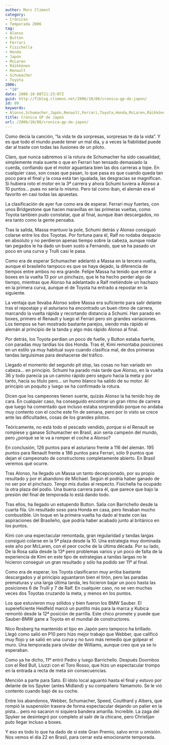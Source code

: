 ```yaml
---
author: Marc Climent
category:
- Crónicas
- Temporada 2006
tag:
- Alonso
- Button
- Ferrari
- Fisichella
- Honda
- Japón
- McLaren
- Räikkönen
- Renault
- Schumacher
- Toyota
2006:
- "10"
date: 2006-10-08T21:23:07Z
guid: http://f1blog.climens.net/2006/10/08/cronica-gp-de-japon/
id: 89
keywords:
- Alonso,Schumacher,Japón,Renault,Ferrari,Toyota,Honda,McLaren,Räikkönen,Button,Fisichella
title: Crónica GP de Japón
url: /2006/10/08/cronica-gp-de-japon/
---
```


Como decía la canción, &#8220;la vida te da sorpresas, sorpresas te da la vida&#8221;. Y es que todo el mundo puede tener un mal dia, y a veces la fiabilidad puede dar al traste con todas las ilusiones de un piloto.

Claro, que nunca sabremos si la rotura de Schumacher ha sido casualidad, simplemente mala suerte o que en Ferrari han tensado demasiado la cuerda, confiando que el motor aguantara bien las dos carreras a tope. En cualquier caso, son cosas que pasan, lo que pasa es que cuando queda tan poco para el final y la cosa está tan igualada, las desgracias se magnifican. Si hubiera roto el motor en la 3ª carrera y ahora Schumi tuviera a Alonso a 10 puntos&#8230; pues no sería lo mismo. Pero tal como iban, el alemán era el favorito en casi todas las apuestas.

La clasificación de ayer fue como era de esperar. Ferrari muy fuertes, con unos Bridgestone que hacen maravillas en las primeras vueltas, como Toyota tambien pudo constatar, que al final, aunque iban descargados, no era tanto como la gente pensaba.

Tras la salida, Massa mantuvo la pole, Schumi detrás y Alonso consiguió colarse entre los dos Toyotas. Por fortuna para él, Ralf no rodaba despacio en absoluto y no perdieron apenas tiempo sobre la cabeza, aunque rodar tan pegados le ha dado un buen susto a Fernando, que se ha pasado un poco en una curva y Trulli casi le pasa.
  
Como era de esperar Schumacher adelantó a Massa en la tercera vuelta, aunque el brasileño tampoco es que se haya dejado, la diferencia de tiempos entre ambos no era grande. Felipe Massa ha tenido que entrar a boxes en la vuelta 13 por un pinchazo, que le ha hecho perder algo de tiempo, mientras que Alonso ha adelantado a Ralf metiéndole un hachazo en la primera curva, aunque el de Toyota ha entrado a repostar en la siguiente.

La ventaja que llevaba Alonso sobre Massa era suficiente para salir delante tras el repostaje y el asturiano ha encontrado un buen ritmo de carrera, marcando la vuelta rápida y recortando distancia a Schumi. Han parado en boxes, primero el Renault y luego el Ferrari pero sin grandes variaciones. Los tiempos se han mostrado bastante parejos, siendo más rápido el alemán al principio de la tanda y algo más rápido Alonso al final.

Por detrás, los Toyota perdían un poco de fuelle, y Button estaba fuerte, con paradas muy tardías los dos Honda. Tras él, Kimi remontaba posiciones en un estilo ya muy habitual suyo cuando clasifica mal, de dos primeras tandas larguísimas para deshacerse del tráfico.

Llegado el momento del segundo pit stop, las cosas no han variado en cabeza&#8230; en principio. Schumi ha parado más tarde que Alonso, en la vuelta 36 y todo parecía ya un camino rápido pero seguro hacia la meta y por tanto, hacia su título pero&#8230; un humo blanco ha salido de su motor. Al principio un poquito y luego se ha confirmado la rotura.

Dicen que los campeones tienen suerte, quizás Alonso la ha tenido hoy de cara. En cualquier caso, ha conseguido encontrar un gran ritmo de carrera que luego ha comentado que incluso estaba sorprendido porque no andaba muy contento con el coche este fin de semana, pero por lo visto se crece ante las dificultades, cosas de los grandes pilotos.

Teóricamente, no está todo el pescado vendido, porque si el Renault se rompiese y ganase Schumacher en Brasil, aún sería campeón del mundo, pero ¿porqué se le va a romper el coche a Alonso?

En conclusión, 126 puntos para el asturiano frente a 116 del alemán. 195 puntos para Renault frente a 186 puntos para Ferrari, sólo 9 puntos que dejan el campeonato de constructores completamente abierto. En Brasil veremos qué ocurre.

Tras Alonso, ha llegado un Massa un tanto decepcionado, por su propio resultado y por el abandono de Michael. Según él podría haber ganado de no ser por el pinchazo. Tengo mis dudas al respecto. Fisichella ha ocupado la otra plaza del podio. Una buena carrera para él, que parece que bajo la presión del final de temporada lo está dando todo.

Tras ellos, ha llegado un estupendo Button. Salía con Barrichello desde la cuarta fila. Un resultado soso para Honda en casa, pero llevaban mucho combustible. Un toque en la primera vuelta ha dado al traste con las aspiraciones del Brasileño, que podría haber acabado junto al británico en los puntos.

Kimi con una espectacular remontada, gran regularidad y tandas largas consiguió colarse en la 5ª plaza desde la 10. Una estrategia muy dominada este año por McLaren, con el peor coche de la última década. Por su lado, De la Rosa salía desde la 13ª pero problemas varios y un poco de falta de la experiencia de Kimi en este tipo de estrategias a tandas largas no le hicieron conseguir un gran resultado y sólo ha podido ser 11º al final.

Como era de esperar, los Toyota clasificaron muy arriba bastante descargados y al principio aguantaron bien el tirón, pero las paradas prematuras y una larga última tanda, les hicieron bajar un poco hasta las posiciones 6 de Trulli y 7 de Ralf. En cualquier caso, no se ven muchas veces dos Toyotas cruzando la meta, y menos en los puntos.

Los que estuvieron muy sólidos y bien fueron los BMW Sauber. El supereficiente Heidfeld marcó un puntito más para la marca y Kubica remontó desde la 12ª posición de parrilla. Este chico promete y puede que Sauber-BMW gane a Toyota en el mundial de constructores.

Nico Rosberg ha mantenido el tipo en Japón pero tampoco ha brillado. Llegó como salió en P10 pero hizo mejor trabajo que Webber, que calificó muy flojo y se salió en una curva y no tuvo más remedio que golpear el muro. Una temporada para olvidar de Williams, aunque creo que ya se lo esperaban.

Como ya he dicho, 11º entró Pedro y luego Barrichello. Después Doornbos con el Red Bull, Liuzzi con el Toro Rosso, que hizo un espectacular trompo en la entrada a recta de meta sin consecuencias.

Mención a parte para Sato. El ídolo local aguantó hasta el final y estuvo por delante de los Spyker (antes Midland) y su compañero Yamamoto. Se le vió contento cuando bajó de su coche.

Entre los abandonos, Webber, Schumacher, Speed, Coulthard y Albers, que rompió la suspensión trasera de forma espectacular dejando un palier en la pista&#8230; pero no sacaron ni siquiera bandera amarilla. Increible. La zaga del Spyker se desintegró por completo al salir de la chicane, pero Christijan puto llegar incluso a boxes.

Y eso es todo lo que ha dado de sí este Gran Premio, salvo error u omisión. Nos vemos el dia 22 en Brasil, para cerrar esta emocionante temporada.